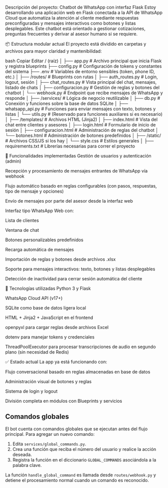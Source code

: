 Descripción del proyecto: Chatbot de WhatsApp con interfaz Flask
Estoy desarrollando una aplicación web en Flask conectada a la API de WhatsApp Cloud que automatiza la atención al cliente mediante respuestas preconfiguradas y mensajes interactivos como botones y listas desplegables. Este chatbot está orientado a gestionar cotizaciones, preguntas frecuentes y derivar al asesor humano si se requiere.

📦 Estructura modular actual
El proyecto está dividido en carpetas y archivos para mayor claridad y mantenibilidad:

bash
Copiar
Editar
/ (raíz)
│
├── app.py                         # Archivo principal que inicia Flask y registra blueprints
├── config.py                      # Configuración de tokens y constantes del sistema
├── .env                           # Variables de entorno sensibles (token, phone ID, etc.)
│
├── /routes/                       # Blueprints con rutas
│   ├── auth_routes.py             # Login, logout, sesión
│   ├── chat_routes.py             # Vista principal del chat, mensajes, listado de chats
│   ├── configuracion.py           # Gestión de reglas y botones del chatbot
│   └── webhook.py                 # Endpoint que recibe mensajes de WhatsApp y responde
│
├── /services/                     # Lógica de negocio reutilizable
│   ├── db.py                      # Conexión y funciones sobre la base de datos SQLite
│   ├── whatsapp_api.py            # Funciones para enviar mensajes con texto, botones y listas
│   └── utils.py                   # (Reservado para funciones auxiliares si es necesario)
│
├── /templates/                    # Archivos HTML (Jinja2)
│   ├── index.html                 # Vista del chat entre clientes y asesores
│   ├── login.html                 # Formulario de inicio de sesión
│   ├── configuracion.html         # Administración de reglas del chatbot
│   └── botones.html               # Administración de botones predefinidos
│
├── /static/                       # Archivos CSS/JS si los hay
│   └── style.css                  # Estilos generales
│
├── requirements.txt               # Librerías necesarias para correr el proyecto

🔄 Funcionalidades implementadas
Gestión de usuarios y autenticación (admin)

Recepción y procesamiento de mensajes entrantes de WhatsApp vía webhook

Flujo automático basado en reglas configurables (con pasos, respuestas, tipo de mensaje y opciones)

Envío de mensajes por parte del asesor desde la interfaz web

Interfaz tipo WhatsApp Web con:

Lista de clientes

Ventana de chat

Botones personalizables predefinidos

Recarga automática de mensajes

Importación de reglas y botones desde archivos .xlsx

Soporte para mensajes interactivos: texto, botones y listas desplegables

Detección de inactividad para cerrar sesión automática del cliente

🔧 Tecnologías utilizadas
Python 3 y Flask

WhatsApp Cloud API (v17+)

SQLite como base de datos ligera local

HTML + Jinja2 + JavaScript en el frontend

openpyxl para cargar reglas desde archivos Excel

dotenv para manejar tokens y credenciales

ThreadPoolExecutor para procesar transcripciones de audio en segundo plano (sin necesidad de Redis)

✅ Estado actual
La app ya está funcionando con:

Flujo conversacional basado en reglas almacenadas en base de datos

Administración visual de botones y reglas

Sistema de login y logout

División completa en módulos con Blueprints y servicios

## Comandos globales

El bot cuenta con comandos globales que se ejecutan antes del flujo principal.
Para agregar un nuevo comando:

1. Edita `services/global_commands.py`.
2. Crea una función que reciba el número del usuario y realice la acción deseada.
3. Registra la función en el diccionario `GLOBAL_COMMANDS` asociándola a la palabra clave.

La función `handle_global_command` es llamada desde `routes/webhook.py` y detiene el
procesamiento normal cuando un comando es reconocido.